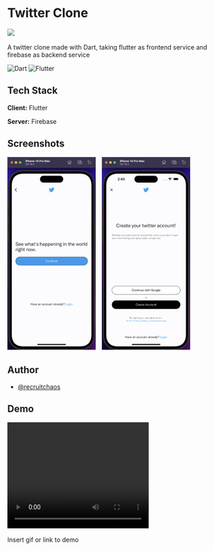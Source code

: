 
# Twitter Clone 
<img src = "assets/icon.svg" width = "100">

A twitter clone made with Dart, taking flutter as frontend service and firebase as backend service

![Dart](https://img.shields.io/badge/Dart-0175C2?style=for-the-badge&logo=dart&logoColor=white) <space> ![Flutter](https://img.shields.io/badge/Flutter-02569B?style=for-the-badge&logo=flutter&logoColor=white)





## Tech Stack

**Client:** Flutter

**Server:** Firebase


## Screenshots

<p float="left">
    <img src = "assets/welcome_screen.png" width = "200" style="margin-right: 10px;">
    <img src = "assets/screen_1.png" width = "200">
</p>


## Author

- [@recruitchaos](https://www.github.com/recruitchaos)


## Demo

<video width="320" height="240" autoplay>
    <source src="assets/tweet_feature.mov" type="video/mp4">
</video>

Insert gif or link to demo

